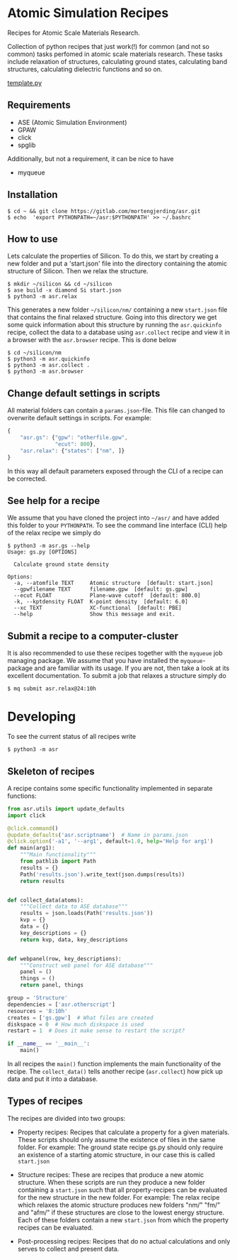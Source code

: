 Atomic Simulation Recipes
=========================
Recipes for Atomic Scale Materials Research.

Collection of python recipes that just work(!) for common (and not so common)
tasks perfomed in atomic scale materials research. These tasks include
relaxation of structures, calculating ground states, calculating band
structures, calculating dielectric functions and so on.

[template.py](asr/utils/something.py)

Requirements
------------

* ASE (Atomic Simulation Environment)
* GPAW
* click
* spglib

Additionally, but not a requirement, it can be nice to have
* myqueue

Installation
------------

```console
$ cd ~ && git clone https://gitlab.com/mortengjerding/asr.git
$ echo  'export PYTHONPATH=~/asr:$PYTHONPATH' >> ~/.bashrc
```

How to use
----------
Lets calculate the properties of Silicon. To do this, we start by creating
a new folder and put a 'start.json' file into the directory containing
the atomic structure of Silicon. Then we relax the structure.
```console
$ mkdir ~/silicon && cd ~/silicon
$ ase build -x diamond Si start.json
$ python3 -m asr.relax
```

This generates a new folder `~/silicon/nm/` containing a new `start.json`
file that contains the final relaxed structure. Going into this directory we
get some quick information about this structure by running the `asr.quickinfo`
recipe, collect the data to a database using `asr.collect` recipe and view it
in a browser with the `asr.browser` recipe. This is done below

```console
$ cd ~/silicon/nm
$ python3 -m asr.quickinfo
$ python3 -m asr.collect .
$ python3 -m asr.browser
```

Change default settings in scripts
----------------------------------
All material folders can contain a `params.json`-file. This file can
changed to overwrite default settings in scripts. For example:

```javascript
{
    "asr.gs": {"gpw": "otherfile.gpw",
               "ecut": 800},
    "asr.relax": {"states": ["nm", ]}
}
```

In this way all default parameters exposed through the CLI of a recipe
can be corrected.

See help for a recipe
---------------------
We assume that you have cloned the project into `~/asr/` and have added
this folder to your `PYTHONPATH`. To see the command line interface (CLI)
help of the relax recipe we simply do

```console
$ python3 -m asr.gs --help
Usage: gs.py [OPTIONS]

  Calculate ground state density

Options:
  -a, --atomfile TEXT     Atomic structure  [default: start.json]
  --gpwfilename TEXT      filename.gpw  [default: gs.gpw]
  --ecut FLOAT            Plane-wave cutoff  [default: 800.0]
  -k, --kptdensity FLOAT  K-point density  [default: 6.0]
  --xc TEXT               XC-functional  [default: PBE]
  --help                  Show this message and exit.
```

Submit a recipe to a computer-cluster
-------------------------------------
It is also recommended to use these recipes together with the `myqueue`
job managing package. We assume that you have installed the `myqueue`-package
and are familiar with its usage. If you are not, then take a look at its excellent
documentation. To submit a job that relaxes a structure simply do

```console
$ mq submit asr.relax@24:10h
```

Developing
==========
To see the current status of all recipes write
```console
$ python3 -m asr
```

Skeleton of recipes
-------------------
A recipe contains some specific functionality implemented in separate functions:

```python
from asr.utils import update_defaults
import click

@click.command()
@update_defaults('asr.scriptname')  # Name in params.json
@click.option('-a1', '--arg1', default=1.0, help='Help for arg1')
def main(arg1):
    """Main functionality"""
    from pathlib import Path
    results = {}
    Path('results.json').write_text(json.dumps(results))
    return results


def collect_data(atoms):
    """Collect data to ASE database"""
    results = json.loads(Path('results.json'))
    kvp = {}
    data = {}
    key_descriptions = {}
    return kvp, data, key_descriptions


def webpanel(row, key_descriptions):
    """Construct web panel for ASE database"""
    panel = ()
    things = ()
    return panel, things

group = 'Structure'
dependencies = ['asr.otherscript']
resources = '8:10h'
creates = ['gs.gpw']  # What files are created
diskspace = 0  # How much diskspace is used
restart = 1  # Does it make sense to restart the script?

if __name__ == '__main__':
    main()

```

In all recipes the `main()` function implements the main functionality of
the recipe. The `collect_data()` tells another recipe (`asr.collect`) how
pick up data and put it into a database.


Types of recipes
----------------
The recipes are divided into two groups:

- Property recipes: Recipes that calculate a property for a given materials.
  These scripts should only assume the existence of files in the same folder.
  For example: The ground state recipe gs.py should only require an existence
  of a starting atomic structure, in our case this is called `start.json`

- Structure recipes: These are recipes that produce a new atomic structure.
  When these scripts are run they produce a new folder containing a `start.json`
  such that all property-recipes can be evaluated for the new structure in
  the new folder. For example: The relax recipe which relaxes the atomic
  structure produces new folders "nm/" "fm/" and "afm/" if these structures
  are close to the lowest energy structure. Each of these folders contain
  a new `start.json` from which the property recipes can be evaluated.

- Post-processing recipes: Recipes that do no actual calculations and only
  serves to collect and present data.
